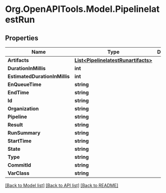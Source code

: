 # Org.OpenAPITools.Model.PipelinelatestRun

## Properties

Name | Type | Description | Notes
------------ | ------------- | ------------- | -------------
**Artifacts** | [**List&lt;PipelinelatestRunartifacts&gt;**](PipelinelatestRunartifacts.md) |  | [optional] 
**DurationInMillis** | **int** |  | [optional] 
**EstimatedDurationInMillis** | **int** |  | [optional] 
**EnQueueTime** | **string** |  | [optional] 
**EndTime** | **string** |  | [optional] 
**Id** | **string** |  | [optional] 
**Organization** | **string** |  | [optional] 
**Pipeline** | **string** |  | [optional] 
**Result** | **string** |  | [optional] 
**RunSummary** | **string** |  | [optional] 
**StartTime** | **string** |  | [optional] 
**State** | **string** |  | [optional] 
**Type** | **string** |  | [optional] 
**CommitId** | **string** |  | [optional] 
**VarClass** | **string** |  | [optional] 

[[Back to Model list]](../README.md#documentation-for-models) [[Back to API list]](../README.md#documentation-for-api-endpoints) [[Back to README]](../README.md)

